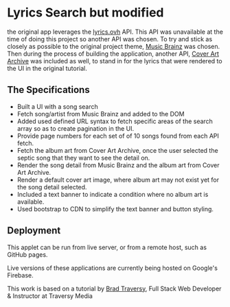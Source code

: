 # Lyrics Search but modified

the original app leverages the [lyrics.ovh](https://lyricsovh.docs.apiary.io/) API.  This API was unavailable at the time of doing this project so another API was chosen.  To try and stick as closely as possible to the original project theme, [Music Brainz](https://musicbrainz.org/doc/MusicBrainz_API/Search) was chosen.  Then during the process of building the application, another API, [Cover Art Archive](https://coverartarchive.org) was included as well, to stand in for the lyrics that were rendered to the UI in the original tutorial.

## The Specifications

* Built a UI with a song search
* Fetch song/artist from Music Brainz and added to the DOM
* Added used defined URL syntax to fetch specific areas of the search array so as to create pagination in the UI.
* Provide page numbers for each set of of 10 songs found from each API fetch.
* Fetch the album art from Cover Art Archive, once the user selected the septic song that they want to see the detail on.
* Render the song detail from Music Brainz and the album art from Cover Art Archive.
* Render a default cover art image, where album art may not exist yet for the song detail selected.
* Included a text banner to indicate a condition where no album art is available.
* Used bootstrap to CDN to simplify the text banner and button styling.

## Deployment

This applet can be run from live server, or from a remote host, such as GitHub pages.

Live versions of these applications are currently being hosted on Google's Firebase.

This work is based on a tutorial by [Brad Traversy](https://www.udemy.com/user/brad-traversy/), Full Stack Web Developer & Instructor at Traversy Media
